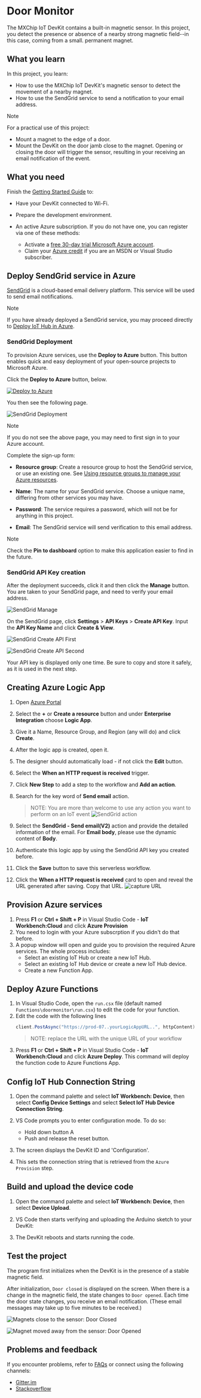 # Door Monitor          

The MXChip IoT DevKit contains a built-in magnetic sensor. In this project, you detect the presence or absence of a nearby strong magnetic field--in this case, coming from a small. permanent magnet.

## What you learn

In this project, you learn:
- How to use the MXChip IoT DevKit's magnetic sensor to detect the movement of a nearby magnet.
- How to use the SendGrid service to send a notification to your email address.

> [!NOTE]
> For a practical use of this project:
> - Mount a magnet to the edge of a door.
> - Mount the DevKit on the door jamb close to the magnet. Opening or closing the door will trigger the sensor, resulting in your receiving an email notification of the event.

## What you need

Finish the [Getting Started Guide](https://microsoft.github.io/azure-iot-developer-kit/docs/get-started/) to:

* Have your DevKit connected to Wi-Fi.
* Prepare the development environment.

* An active Azure subscription. If you do not have one, you can register via one of these methods:

  * Activate a [free 30-day trial Microsoft Azure account](https://azure.microsoft.com/free/).
  * Claim your [Azure credit](https://azure.microsoft.com/pricing/member-offers/msdn-benefits-details/) if you are an MSDN or Visual Studio subscriber.

## Deploy SendGrid service in Azure

[SendGrid](https://sendgrid.com/) is a cloud-based email delivery platform. This service will be used to send email notifications.

> [!NOTE]
> If you have already deployed a SendGrid service, you may proceed directly to [Deploy IoT Hub in Azure](#deploy-iot-hub-in-azure).

### SendGrid Deployment

To provision Azure services, use the **Deploy to Azure** button. This button enables quick and easy deployment of your open-source projects to Microsoft Azure.

Click the **Deploy to Azure** button, below. 

[![Deploy to Azure](http://azuredeploy.net/deploybutton.png)](https://portal.azure.com/#create/Microsoft.Template/uri/https%3A%2F%2Fraw.githubusercontent.com%2FIoTDevEnvExamples%2FDevKitDoorMonitor%2Fdeploy%2FSendGridDeploy%2Fazuredeploy.json)

You then see the following page.

![SendGrid Deployment](Images/devkit-door-monitor/sendgrid-deploy.png)
> [!NOTE]
> If you do not see the above page, you may need to first sign in to your Azure account.

Complete the sign-up form:

  * **Resource group**: Create a resource group to host the SendGrid service, or use an existing one. See [Using resource groups to manage your Azure resources](https://docs.microsoft.com/azure/azure-resource-manager/resource-group-portal).

  * **Name**: The name for your SendGrid service. Choose a unique name, differing from other services you may have.

  * **Password**: The service requires a password, which will not be for anything in this project.

  * **Email**: The SendGrid service will send verification to this email address.

  > [!NOTE]
  > Check the **Pin to dashboard** option to make this application easier to find in the future.
 
### SendGrid API Key creation

After the deployment succeeds, click it and then click the **Manage** button. You are taken to your SendGrid page, and need to verify your email address.

![SendGrid Manage](Images/devkit-door-monitor/sendgrid-manage.png)

On the SendGrid page, click **Settings** > **API Keys** > **Create API Key**. Input the **API Key Name** and click **Create & View**.

![SendGrid Create API First](Images/devkit-door-monitor/sendgrid-create-api-first.png)

![SendGrid Create API Second](Images/devkit-door-monitor/sendgrid-create-api-second.png)

Your API key is displayed only one time. Be sure to copy and store it safely, as it is used in the next step.

## Creating Azure Logic App

1. Open [Azure Portal](https://portal.azure.com)
1. Select the **+** or **Create a resource** button and under **Enterprise Integration** choose **Logic App**.
1. Give it a Name, Resource Group, and Region (any will do) and click **Create**.
1. After the logic app is created, open it.
1. The designer should automatically load - if not click the **Edit** button.
1. Select the **When an HTTP request is received** trigger.
1. Click **New Step** to add a step to the workflow and **Add an action**.
1. Search for the key word of **Send email** action.
    > NOTE: You are more than welcome to use any action you want to perform on an IoT event
![SendGrid action](Images/devkit-door-monitor/logic-app-sendgrid.JPG)

1. Select the **SendGrid - Send email(V2)** action and provide the detailed information of the email. For **Email body**, please use the dynamic content of **Body**.
1. Authenticate this logic app by using the SendGrid API key you created before.

1. Click the **Save** button to save this serverless workflow.
1. Click the **When a HTTP request is received** card to open and reveal the URL generated after saving.  Copy that URL.
![capture URL](Images/devkit-door-monitor/capture-url.JPG)

## Provision Azure services

1. Press **F1** or **Ctrl + Shift + P** in Visual Studio Code - **IoT Workbench:Cloud** and click **Azure Provision**
1. You need to login with your Azure subscrption if you didn't do that before.
1. A popup window will open and guide you to provision the required Azure services. The whole process includes:
    * Select an existing IoT Hub or create a new IoT Hub.
    * Select an existing IoT Hub device or create a new IoT Hub device. 
    * Create a new Function App.

## Deploy Azure Functions

1. In Visual Studio Code, open the `run.csx` file (default named `Functions\doormonitor\run.csx`) to edit the code for your function.
1. Edit the code with the following lines
    ```csharp
    client.PostAsync("https://prod-07..yourLogicAppURL..", httpContent);  
    ```
    > NOTE: replace the URL with the unique URL of your workflow
1. Press **F1** or **Ctrl + Shift + P** in Visual Studio Code - **IoT Workbench:Cloud** and click **Azure Deploy**. This command will deploy the function code to Azure Functions App.


## Config IoT Hub Connection String

1. Open the command palette and select **IoT Workbench: Device**, then select **Config Device Settings** and select **Select IoT Hub Device Connection String**.
1. VS Code prompts you to enter configuration mode. To do so:

   * Hold down button A
   * Push and release the reset button.

1. The screen displays the DevKit ID and 'Configuration'.
1. This sets the connection string that is retrieved from the `Azure Provision` step.


## Build and upload the device code

1. Open the command palette and select **IoT Workbench: Device**, then select **Device Upload**.
1. VS Code then starts verifying and uploading the Arduino sketch to your DevKit:

1. The DevKit reboots and starts running the code.

## Test the project

The program first initializes when the DevKit is in the presence of a stable magnetic field.

After initialization, `Door closed` is displayed on the screen. When there is a change in the magnetic field, the state changes to `Door opened`. Each time the door state changes, you receive an email notification. (These email messages may take up to five minutes to be received.)

![Magnets close to the sensor: Door Closed](Images/devkit-door-monitor/test-door-closed.jpg "Magnets close to the sensor: Door Closed")

![Magnet moved away from the sensor: Door Opened](Images/devkit-door-monitor/test-door-opened.jpg "Magnet moved away from the sensor: Door Opened")

## Problems and feedback

If you encounter problems, refer to [FAQs](https://microsoft.github.io/azure-iot-developer-kit/docs/faq/) or connect using the following channels:

* [Gitter.im](http://gitter.im/Microsoft/azure-iot-developer-kit)
* [Stackoverflow](https://stackoverflow.com/questions/tagged/iot-devkit)
